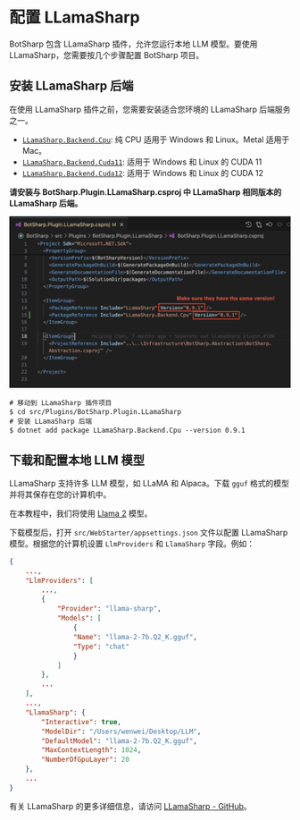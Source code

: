 # 配置 LLamaSharp

BotSharp 包含 LLamaSharp 插件，允许您运行本地 LLM 模型。要使用 LLamaSharp，您需要按几个步骤配置 BotSharp 项目。

## 安装 LLamaSharp 后端

在使用 LLamaSharp 插件之前，您需要安装适合您环境的 LLamaSharp 后端服务之一。

- [`LLamaSharp.Backend.Cpu`](https://www.nuget.org/packages/LLamaSharp.Backend.Cpu): 纯 CPU 适用于 Windows 和 Linux。Metal 适用于 Mac。
- [`LLamaSharp.Backend.Cuda11`](https://www.nuget.org/packages/LLamaSharp.Backend.Cuda11): 适用于 Windows 和 Linux 的 CUDA 11
- [`LLamaSharp.Backend.Cuda12`](https://www.nuget.org/packages/LLamaSharp.Backend.Cuda12): 适用于 Windows 和 Linux 的 CUDA 12

**请安装与 BotSharp.Plugin.LLamaSharp.csproj 中 LLamaSharp 相同版本的 LLamaSharp 后端。**

![检查 LLamaSharp 版本](assets/check-llamasharp-version.png)

```shell
# 移动到 LLamaSharp 插件项目
$ cd src/Plugins/BotSharp.Plugin.LLamaSharp
# 安装 LLamaSharp 后端
$ dotnet add package LLamaSharp.Backend.Cpu --version 0.9.1
```

## 下载和配置本地 LLM 模型

LLamaSharp 支持许多 LLM 模型，如 LLaMA 和 Alpaca。下载 `gguf` 格式的模型并将其保存在您的计算机中。

在本教程中，我们将使用 [Llama 2](https://huggingface.co/TheBloke/llama-2-7B-Guanaco-QLoRA-GGUF) 模型。

下载模型后，打开 `src/WebStarter/appsettings.json` 文件以配置 LLamaSharp 模型。根据您的计算机设置 `LlmProviders` 和 `LlamaSharp` 字段。例如：

```json
{
    ...,
    "LlmProviders": [
        ...,
        {
            "Provider": "llama-sharp",
            "Models": [
                {
                "Name": "llama-2-7b.Q2_K.gguf",
                "Type": "chat"
                }
            ]
        },
        ...
    ],
    ...,
    "LlamaSharp": {
        "Interactive": true,
        "ModelDir": "/Users/wenwei/Desktop/LLM",
        "DefaultModel": "llama-2-7b.Q2_K.gguf",
        "MaxContextLength": 1024,
        "NumberOfGpuLayer": 20
    },
    ...
}
```

有关 LLamaSharp 的更多详细信息，请访问 [LLamaSharp - GitHub](https://github.com/SciSharp/LLamaSharp)。
